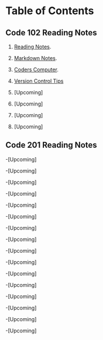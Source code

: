 
# Table of Contents

## Code 102 Reading Notes

1. [Reading Notes](https://latheriok0818.github.io/reading-notes/).

2. [Markdown Notes](https://latheriok0818.github.io//reading-notes/markdown).

3. [Coders Computer](https://latheriok0818.github.io/reading-notes/coderscomputer).

4. [Version Control Tips](https://latheriok0818.github.io/reading-notes/versionControlTip)

5. [Upcoming]

6. [Upcoming]

7. [Upcoming]

8. [Upcoming]

## Code 201 Reading Notes

-[Upcoming]

-[Upcoming]

-[Upcoming]

-[Upcoming]

-[Upcoming]

-[Upcoming]

-[Upcoming]

-[Upcoming]

-[Upcoming]

-[Upcoming]

-[Upcoming]

-[Upcoming]

-[Upcoming]

-[Upcoming]

-[Upcoming]

-[Upcoming]
